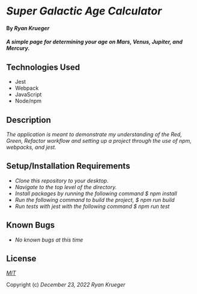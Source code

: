 # _Super Galactic Age Calculator_

#### By _**Ryan Krueger**_

#### _A simple page for determining your age on Mars, Venus, Jupiter, and Mercury._

## Technologies Used

* Jest
* Webpack
* JavaScript
* Node/npm

## Description

_The application is meant to demonstrate my understanding of the Red, Green, Refactor workflow and setting up a project through the use of npm, webpacks, and jest._

## Setup/Installation Requirements

* _Clone this repository to your desktop._
* _Navigate to the top level of the directory._
* _Install packages by running the following command $ npm install_
* _Run the following command to build the project, $ npm run build_
* _Run tests with jest with the following command $ npm run test_

## Known Bugs

* _No known bugs at this time_


## License

_[MIT](https://choosealicense.com/licenses/mit/)_

Copyright (c) _December 23, 2022_ _Ryan Krueger_